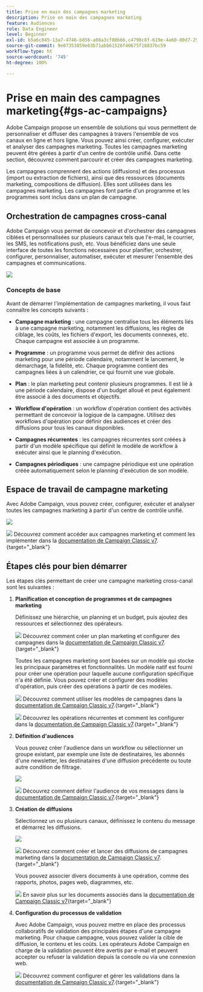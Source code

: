 ```yaml
---
title: Prise en main des campagnes marketing
description: Prise en main des campagnes marketing
feature: Audiences
role: Data Engineer
level: Beginner
exl-id: b5a6c845-13a7-4746-b856-a08a3cf80b66,c4798c8f-619e-4a60-80d7-29b9e4c61168
source-git-commit: 9e07353859e63b71abb61526f40675f18837bc59
workflow-type: ht
source-wordcount: '745'
ht-degree: 100%

---
```


# Prise en main des campagnes marketing{#gs-ac-campaigns}

Adobe Campaign propose un ensemble de solutions qui vous permettent de personnaliser et diffuser des campagnes à travers l&#39;ensemble de vos canaux en ligne et hors ligne. Vous pouvez ainsi créer, configurer, exécuter et analyser des campagnes marketing. Toutes les campagnes marketing peuvent être gérées à partir d&#39;un centre de contrôle unifié. Dans cette section, découvrez comment parcourir et créer des campagnes marketing.

Les campagnes comprennent des actions (diffusions) et des processus (import ou extraction de fichiers), ainsi que des ressources (documents marketing, compositions de diffusion). Elles sont utilisées dans les campagnes marketing. Les campagnes font partie d&#39;un programme et les programmes sont inclus dans un plan de campagne.

## Orchestration de campagnes cross-canal

Adobe Campaign vous permet de concevoir et d&#39;orchestrer des campagnes ciblées et personnalisées sur plusieurs canaux tels que l&#39;e-mail, le courrier, les SMS, les notifications push, etc. Vous bénéficiez dans une seule interface de toutes les fonctions nécessaires pour planifier, orchestrer, configurer, personnaliser, automatiser, exécuter et mesurer l&#39;ensemble des campagnes et communications.

![](assets/campaign-tab.png)

### Concepts de base

Avant de démarrer l&#39;implémentation de campagnes marketing, il vous faut connaître les concepts suivants :

* **Campagne marketing** : une campagne centralise tous les éléments liés à une campagne marketing, notamment les diffusions, les règles de ciblage, les coûts, les fichiers d&#39;export, les documents connexes, etc. Chaque campagne est associée à un programme.

* **Programme** : un programme vous permet de définir des actions marketing pour une période calendaire, notamment le lancement, le démarchage, la fidélité, etc. Chaque programme contient des campagnes liées à un calendrier, ce qui fournit une vue globale.

* **Plan** : le plan marketing peut contenir plusieurs programmes. Il est lié à une période calendaire, dispose d&#39;un budget alloué et peut également être associé à des documents et objectifs.

* **Workflow d&#39;opération** : un workflow d&#39;opération contient des activités permettant de concevoir la logique de la campagne. Utilisez des workflows d&#39;opération pour définir des audiences et créer des diffusions pour tous les canaux disponibles.

* **Campagnes récurrentes** : les campagnes récurrentes sont créées à partir d&#39;un modèle spécifique qui définit le modèle de workflow à exécuter ainsi que le planning d&#39;exécution.

* **Campagnes périodiques** : une campagne périodique est une opération créée automatiquement selon le planning d&#39;exécution de son modèle.

## Espace de travail de campagne marketing

Avec Adobe Campaign, vous pouvez créer, configurer, exécuter et analyser toutes les campagnes marketing à partir d&#39;un centre de contrôle unifié.

![](assets/calendar.png)

![](../assets/do-not-localize/book.png) Découvrez comment accéder aux campagnes marketing et comment les implémenter dans la [documentation de Campaign Classic v7](https://experienceleague.adobe.com/docs/campaign-classic/using/orchestrating-campaigns/about-marketing-campaigns/accessing-marketing-campaigns.html?lang=fr#orchestrating-campaigns).{target=&quot;_blank&quot;}


## Étapes clés pour bien démarrer

Les étapes clés permettant de créer une campagne marketing cross-canal sont les suivantes :

1. **Planification et conception de programmes et de campagnes marketing**

   Définissez une hiérarchie, un planning et un budget, puis ajoutez des ressources et sélectionnez des opérateurs.

   ![](../assets/do-not-localize/book.png) Découvrez comment créer un plan marketing et configurer des campagnes dans la [documentation de Campaign Classic v7](https://experienceleague.adobe.com/docs/campaign-classic/using/orchestrating-campaigns/orchestrate-campaigns/setting-up-marketing-campaigns.html?lang=fr#creating-plan-and-program-hierarchy).{target=&quot;_blank&quot;}

   Toutes les campagnes marketing sont basées sur un modèle qui stocke les principaux paramètres et fonctionnalités. Un modèle natif est fourni pour créer une opération pour laquelle aucune configuration spécifique n&#39;a été définie. Vous pouvez créer et configurer des modèles d&#39;opération, puis créer des opérations à partir de ces modèles.

   ![](../assets/do-not-localize/book.png) Découvrez comment utiliser les modèles de campagnes dans la [documentation de Campaign Classic v7](https://experienceleague.adobe.com/docs/campaign-classic/using/orchestrating-campaigns/orchestrate-campaigns/marketing-campaign-templates.html?lang=fr#orchestrating-campaigns).{target=&quot;_blank&quot;}

   ![](../assets/do-not-localize/book.png) Découvrez les opérations récurrentes et comment les configurer dans la [documentation de Campaign Classic v7](https://experienceleague.adobe.com/docs/campaign-classic/using/orchestrating-campaigns/orchestrate-campaigns/setting-up-marketing-campaigns.html?lang=fr#recurring-and-periodic-campaigns).{target=&quot;_blank&quot;}

1. **Définition d&#39;audiences**

   Vous pouvez créer l&#39;audience dans un workflow ou sélectionner un groupe existant, par exemple une liste de destinataires, les abonnés d&#39;une newsletter, les destinataires d&#39;une diffusion précédente ou toute autre condition de filtrage.

   ![](assets/campaign-wf.png)

   ![](../assets/do-not-localize/book.png) Découvrez comment définir l&#39;audience de vos messages dans la [documentation de Campaign Classic v7](https://experienceleague.adobe.com/docs/campaign-classic/using/orchestrating-campaigns/orchestrate-campaigns/marketing-campaign-target.html?lang=fr#orchestrating-campaigns).{target=&quot;_blank&quot;}

1. **Création de diffusions**

   Sélectionnez un ou plusieurs canaux, définissez le contenu du message et démarrez les diffusions.

   ![](assets/campaign-dashboard.png)

   ![](../assets/do-not-localize/book.png) Découvrez comment créer et lancer des diffusions de campagnes marketing dans la [documentation de Campaign Classic v7](https://experienceleague.adobe.com/docs/campaign-classic/using/orchestrating-campaigns/orchestrate-campaigns/marketing-campaign-deliveries.html?lang=fr#creating-deliveries).{target=&quot;_blank&quot;}

   Vous pouvez associer divers documents à une opération, comme des rapports, photos, pages web, diagrammes, etc.

   ![](../assets/do-not-localize/book.png) En savoir plus sur les documents associés dans la [documentation de Campaign Classic v7](https://experienceleague.adobe.com/docs/campaign-classic/using/orchestrating-campaigns/orchestrate-campaigns/marketing-campaign-assets.html?lang=fr#adding-documents){target=&quot;_blank&quot;}

1. **Configuration du processus de validation**

   Avec Adobe Campaign, vous pouvez mettre en place des processus collaboratifs de validation des principales étapes d&#39;une campagne marketing. Pour chaque campagne, vous pouvez valider la cible de diffusion, le contenu et les coûts. Les opérateurs Adobe Campaign en charge de la validation peuvent être avertis par e-mail et peuvent accepter ou refuser la validation depuis la console ou via une connexion web.

   ![](../assets/do-not-localize/book.png) Découvrez comment configurer et gérer les validations dans la [documentation de Campaign Classic v7](https://experienceleague.adobe.com/docs/campaign-classic/using/orchestrating-campaigns/orchestrate-campaigns/marketing-campaign-approval.html?lang=fr#orchestrating-campaigns).{target=&quot;_blank&quot;}

